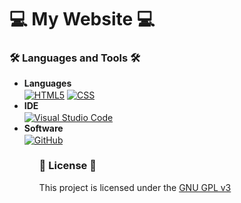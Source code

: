 <h1>💻 My Website 💻</h1>

<h3>🛠️ Languages and Tools 🛠️</h3>
<ul>
    <li>
        <b>Languages</b>
        <br>
        <a href="#"><img align="center" alt="HTML5" src="https://img.shields.io/badge/html5-%23E34F26.svg?style=for-the-badge&logo=html5&logoColor=white"></a>
        <a href="#"><img align="center" alt="CSS" src="https://img.shields.io/badge/css3-%231572B6.svg?style=for-the-badge&logo=css3&logoColor=white"></a>
    </li>
    <li>
        <b>IDE</b>
        <br>
        <a href="#"><img align="center" alt="Visual Studio Code" src="https://img.shields.io/badge/VisualStudioCode-0078d7.svg?style=for-the-badge&logo=visual-studio-code&logoColor=white"></a>
    </li>
    <li>
        <b>Software</b>
        <br>
        <a href="#"><img align="center" alt="GitHub" src=https://img.shields.io/badge/github-%23121011.svg?style=for-the-badge&logo=github&logoColor=white"></a>
    </li>
<ul>

<h3>📜 License 📜</h3>
<p>This project is licensed under the <a href="LICENSE">GNU GPL v3</a></p>
